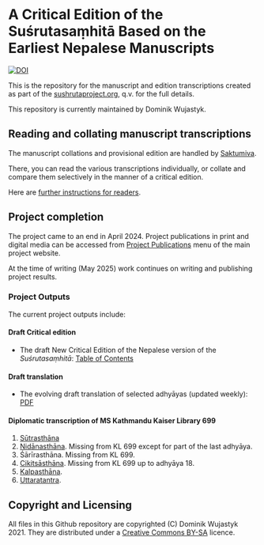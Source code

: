 # A Critical Edition of the Suśrutasaṃhitā Based on the Earliest Nepalese Manuscripts

[![DOI](https://zenodo.org/badge/305195084.svg)](https://zenodo.org/badge/latestdoi/305195084)

This is the repository for the manuscript and edition transcriptions created as part of the [sushrutaproject.org](http://sushrutaproject.org), q.v. for the full details.


This repository is currently maintained by Dominik Wujastyk. 

## Reading and collating manuscript transcriptions

The manuscript collations and provisional edition are handled by [Saktumiva](https://saktumiva.org/wiki/wujastyk/susrutasamhita/start).

There, you can read the various transcriptions individually, or collate and compare them selectively in the manner of a critical edition. 

Here are [further instructions for readers](https://saktumiva.org/wiki/users).

## Project completion

The project came to an end in April 2024.  Project publications in print and digital media can be accessed from [Project Publications](https://sushrutaproject.org/project-publications/) menu of the  main project website.

At the time of writing (May 2025) work continues on writing and publishing project results.  

### Project Outputs

The current project outputs include:

#### Draft Critical edition

* The draft New Critical Edition of the Nepalese version of the _Suśrutasaṃhitā_: [Table of Contents](https://saktumiva.org/wiki/wujastyk/susrutasamhita/start)

#### Draft translation

* The evolving draft translation of selected adhyāyas (updated weekly): [PDF](https://github.com/wujastyk/sushrutaproject/raw/main/translation/incremental_SS_Translation.pdf?raw=true)



#### Diplomatic transcription of MS Kathmandu Kaiser Library 699

  1. [Sūtrasthāna](https://wujastyk.github.io/sushrutaproject/xml/01-su.su/kl_699_sutrasthana.xml)
  2. [Nidānasthāna](https://wujastyk.github.io/sushrutaproject/xml/02-su.ni/kl_699_nidanasthana.xml). Missing from KL 699 except for part of the last adhyāya.
  3. Śārīrasthāna. Missing from KL 699.
  4. [Cikitsāsthāna](https://wujastyk.github.io/sushrutaproject/xml/04-su.ci/kl_699_cikitsasthana.xml). Missing from KL 699 up to adhyāya 18.
  5. [Kalpasthāna](https://wujastyk.github.io/sushrutaproject/xml/05-su.ka/kl_699_kalpasthana.xml).
  6. [Uttaratantra](https://wujastyk.github.io/sushrutaproject/xml/06-su.ut/kl_699_uttaratantra.xml).

## Copyright and Licensing
All files in this Github repository are copyrighted (C) Dominik Wujastyk 2021.  They are distributed under a  [Creative Commons BY-SA](https://creativecommons.org/licenses/by-sa/4.0/) licence.



